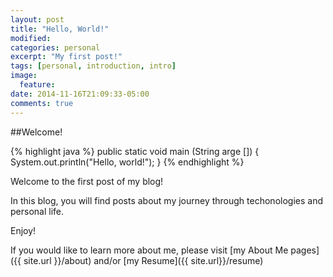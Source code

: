 ```yaml
---
layout: post
title: "Hello, World!"
modified:
categories: personal
excerpt: "My first post!"
tags: [personal, introduction, intro]
image:
  feature:
date: 2014-11-16T21:09:33-05:00
comments: true
---
```


##Welcome!

{% highlight java %}
public static void main (String arge []) {
  System.out.println("Hello, world!");
}
{% endhighlight %}

Welcome to the first post of my blog!

In this blog, you will find posts about my journey through techonologies and personal life.

Enjoy!

If you would like to learn more about me, please visit [my About Me pages]({{ site.url }}/about) and/or [my Resume]({{ site.url}}/resume)
